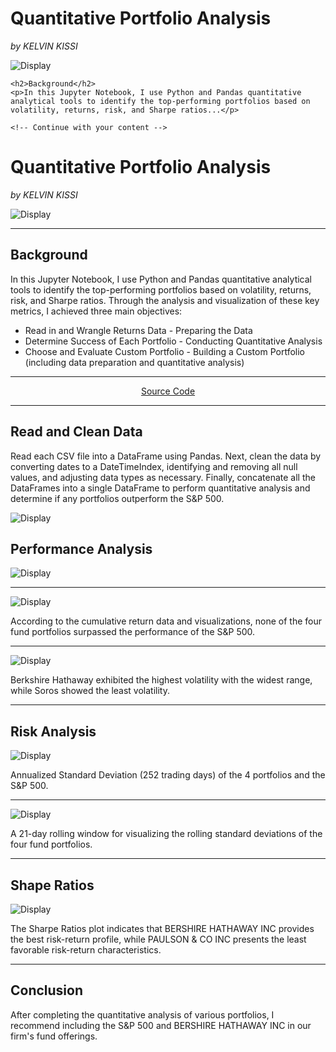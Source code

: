 <!DOCTYPE html>
<html lang="en">
<head>
    <meta charset="UTF-8">
    <meta name="viewport" content="width=device-width, initial-scale=1.0">
    <meta name="msvalidate.01" content="22E26E71FA9EEE3C8FCBA57297784F5B" />
    <title>Quantitative Portfolio Analysis</title>
</head>
<body>
    <h1>Quantitative Portfolio Analysis</h1>
    <p><em>by KELVIN KISSI</em></p>
    <img src="Resources/Portfolio.jpg" alt="Display">

    <h2>Background</h2>
    <p>In this Jupyter Notebook, I use Python and Pandas quantitative analytical tools to identify the top-performing portfolios based on volatility, returns, risk, and Sharpe ratios...</p>

    <!-- Continue with your content -->
</body>
</html>


# Quantitative Portfolio Analysis 

*by KELVIN KISSI*

![Display](Resources/Portfolio.jpg)

---

## Background

In this Jupyter Notebook, I use Python and Pandas quantitative analytical tools to identify the top-performing portfolios based on volatility, returns, risk, and Sharpe ratios. Through the analysis and visualization of these key metrics, I achieved three main objectives:

* Read in and Wrangle Returns Data - Preparing the Data
* Determine Success of Each Portfolio - Conducting Quantitative Analysis
* Choose and Evaluate Custom Portfolio - Building a Custom Portfolio (including data preparation and quantitative analysis)
   
---

<div align="center">
   
   [Source Code](https://github.com/kelvinkissi/Quantitative-Analysis-With-Pandas/blob/master/risk_return_analysis.ipynb)
   
</div>

---

## Read and Clean Data

Read each CSV file into a DataFrame using Pandas. Next, clean the data by converting dates to a DateTimeIndex, identifying and removing all null values, and adjusting data types as necessary. Finally, concatenate all the DataFrames into a single DataFrame to perform quantitative analysis and determine if any portfolios outperform the S&P 500.

![Display](Resources/Dataframe.jpg)

## Performance Analysis

![Display](Resources/Performance.jpg)

---

![Display](Resources/Cumplot.jpg)

According to the cumulative return data and visualizations, none of the four fund portfolios surpassed the performance of the S&P 500.

---

![Display](Resources/Boxplot.jpg)

Berkshire Hathaway exhibited the highest volatility with the widest range, while Soros showed the least volatility.

---

## Risk Analysis 

![Display](Resources/Standardd.jpg)

Annualized Standard Deviation (252 trading days) of the 4 portfolios and the S&P 500.

---

![Display](Resources/21rollingday.jpg)

A 21-day rolling window for visualizing the rolling standard deviations of the four fund portfolios.

---

## Shape Ratios

![Display](Resources/sharperatios.jpg)

The Sharpe Ratios plot indicates that BERSHIRE HATHAWAY INC provides the best risk-return profile, while PAULSON & CO INC presents the least favorable risk-return characteristics.

---

## Conclusion

After completing the quantitative analysis of various portfolios, I recommend including the S&P 500 and BERSHIRE HATHAWAY INC in our firm's fund offerings.

 


